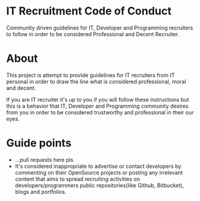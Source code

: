 # IT Recruitment Code of Conduct

Community driven guidelines for IT, Developer and Programming recruiters
to follow in order to be considered Professional and Decent Recruiter.

# About

This project is attempt to provide guidelines for IT recruiters
from IT personal in order to draw the line what is considered
professional, moral and decent.

If you are IT recruiter it's up to you if you will follow these instructions but
this is a behavior that IT, Developer and Programming community desires from you
in order to be considered trustworthy and professional in their our
eyes.

# Guide points

* ...pull requests here pls
* It's considered inappropriate to advertise or contact developers by
  commenting on their OpenSource projects or posting any irrelevant content that aims
  to spread recruiting activities on
  developers/programmers public repositories(like Github, Bitbucket), blogs and portfolios.

